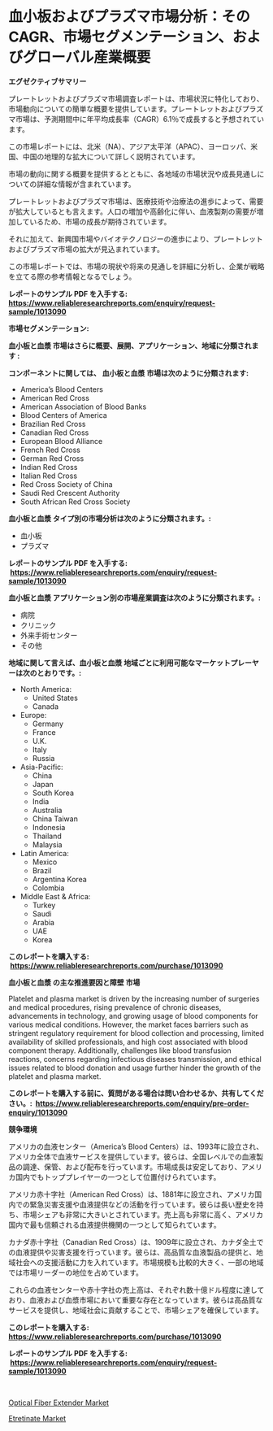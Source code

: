 <p><h1>血小板およびプラズマ市場分析：そのCAGR、市場セグメンテーション、およびグローバル産業概要</h1></p><p><strong>エグゼクティブサマリー</strong></p>
<p><p>プレートレットおよびプラズマ市場調査レポートは、市場状況に特化しており、市場動向についての簡単な概要を提供しています。プレートレットおよびプラズマ市場は、予測期間中に年平均成長率（CAGR）6.1％で成長すると予想されています。</p><p>この市場レポートには、北米（NA）、アジア太平洋（APAC）、ヨーロッパ、米国、中国の地理的な拡大について詳しく説明されています。</p><p>市場の動向に関する概要を提供するとともに、各地域の市場状況や成長見通しについての詳細な情報が含まれています。</p><p>プレートレットおよびプラズマ市場は、医療技術や治療法の進歩によって、需要が拡大しているとも言えます。人口の増加や高齢化に伴い、血液製剤の需要が増加しているため、市場の成長が期待されています。</p><p>それに加えて、新興国市場やバイオテクノロジーの進歩により、プレートレットおよびプラズマ市場の拡大が見込まれています。</p><p>この市場レポートでは、市場の現状や将来の見通しを詳細に分析し、企業が戦略を立てる際の参考情報となるでしょう。</p></p>
<p><strong>レポートのサンプル PDF を入手する: <a href="https://www.reliableresearchreports.com/enquiry/request-sample/1013090">https://www.reliableresearchreports.com/enquiry/request-sample/1013090</a></strong></p>
<p><strong>市場セグメンテーション:</strong></p>
<p><strong> 血小板と血漿 市場はさらに概要、展開、アプリケーション、地域に分類されます :</strong></p>
<p><strong>コンポーネントに関しては、 血小板と血漿 市場は次のように分類されます: &nbsp;</strong></p>
<p><ul><li>America’s Blood Centers</li><li>American Red Cross</li><li>American Association of Blood Banks</li><li>Blood Centers of America</li><li>Brazilian Red Cross</li><li>Canadian Red Cross</li><li>European Blood Alliance</li><li>French Red Cross</li><li>German Red Cross</li><li>Indian Red Cross</li><li>Italian Red Cross</li><li>Red Cross Society of China</li><li>Saudi Red Crescent Authority</li><li>South African Red Cross Society</li></ul></p>
<p><strong> 血小板と血漿 タイプ別の市場分析は次のように分類されます。:</strong></p>
<p><ul><li>血小板</li><li>プラズマ</li></ul></p>
<p><strong>レポートのサンプル PDF を入手する: &nbsp;<a href="https://www.reliableresearchreports.com/enquiry/request-sample/1013090">https://www.reliableresearchreports.com/enquiry/request-sample/1013090</a></strong></p>
<p><strong> 血小板と血漿 アプリケーション別の市場産業調査は次のように分類されます。:</strong></p>
<p><ul><li>病院</li><li>クリニック</li><li>外来手術センター</li><li>その他</li></ul></p>
<p><strong>地域に関して言えば、血小板と血漿 地域ごとに利用可能なマーケットプレーヤーは次のとおりです。:</strong></p>
<p><ul>
    <li>
        North America:
        <ul>
            <li>United States</li>
            <li>Canada</li>
        </ul>
    </li>
    <li>
        Europe:
        <ul>
            <li>Germany</li>
            <li>France</li>
            <li>U.K.</li>
            <li>Italy</li>
            <li>Russia</li>
        </ul>
    </li>
    <li>
        Asia-Pacific:
        <ul>
            <li>China</li>
            <li>Japan</li>
            <li>South Korea</li>
            <li>India</li>
            <li>Australia</li>
            <li>China Taiwan</li>
            <li>Indonesia</li>
            <li>Thailand</li>
            <li>Malaysia</li>
        </ul>
    </li>
    <li>
        Latin America:
        <ul>
            <li>Mexico</li>
            <li>Brazil</li>
            <li>Argentina Korea</li>
            <li>Colombia</li>
        </ul>
    </li>
    <li>
        Middle East & Africa:
        <ul>
            <li>Turkey</li>
            <li>Saudi</li>
            <li>Arabia</li>
            <li>UAE</li>
            <li>Korea</li>
        </ul>
    </li>
    </ul></p>
<p><strong>このレポートを購入する: &nbsp;<a href="https://www.reliableresearchreports.com/purchase/1013090">https://www.reliableresearchreports.com/purchase/1013090</a></strong></p>
<p><strong>血小板と血漿 の主な推進要因と障壁 市場</strong></p>
<p><p>Platelet and plasma market is driven by the increasing number of surgeries and medical procedures, rising prevalence of chronic diseases, advancements in technology, and growing usage of blood components for various medical conditions. However, the market faces barriers such as stringent regulatory requirement for blood collection and processing, limited availability of skilled professionals, and high cost associated with blood component therapy. Additionally, challenges like blood transfusion reactions, concerns regarding infectious diseases transmission, and ethical issues related to blood donation and usage further hinder the growth of the platelet and plasma market.</p></p>
<p><strong>このレポートを購入する前に、質問がある場合は問い合わせるか、共有してください。:&nbsp; <a href="https://www.reliableresearchreports.com/enquiry/pre-order-enquiry/1013090">https://www.reliableresearchreports.com/enquiry/pre-order-enquiry/1013090</a></strong></p>
<p><strong>競争環境</strong></p>
<p><p>アメリカの血液センター（America’s Blood Centers）は、1993年に設立され、アメリカ全体で血液サービスを提供しています。彼らは、全国レベルでの血液製品の調達、保管、および配布を行っています。市場成長は安定しており、アメリカ国内でもトッププレイヤーの一つとして位置付けられています。</p><p>アメリカ赤十字社（American Red Cross）は、1881年に設立され、アメリカ国内での緊急災害支援や血液提供などの活動を行っています。彼らは長い歴史を持ち、市場シェアも非常に大きいとされています。売上高も非常に高く、アメリカ国内で最も信頼される血液提供機関の一つとして知られています。</p><p>カナダ赤十字社（Canadian Red Cross）は、1909年に設立され、カナダ全土での血液提供や災害支援を行っています。彼らは、高品質な血液製品の提供と、地域社会への支援活動に力を入れています。市場規模も比較的大きく、一部の地域では市場リーダーの地位を占めています。</p><p>これらの血液センターや赤十字社の売上高は、それぞれ数十億ドル程度に達しており、血液および血漿市場において重要な存在となっています。彼らは高品質なサービスを提供し、地域社会に貢献することで、市場シェアを確保しています。</p></p>
<p><strong>このレポートを購入する: &nbsp; <a href="https://www.reliableresearchreports.com/purchase/1013090">https://www.reliableresearchreports.com/purchase/1013090</a></strong></p>
<p><strong>レポートのサンプル PDF を入手する: &nbsp;<a href="https://www.reliableresearchreports.com/enquiry/request-sample/1013090">https://www.reliableresearchreports.com/enquiry/request-sample/1013090</a></strong><strong></strong></p>
<p>&nbsp;</p>
<p><p><a href="https://github.com/kathiaseamanalvaradovlprc2h/Market-Research-Report-List-1/blob/main/optical-fiber-extender-market.md">Optical Fiber Extender Market</a></p><p><a href="https://zircon-bluebell-299.notion.site/Etretinate-Market-Size-and-Growth-Market-Segmentation-Regional-and-Country-Breakdowns-and-Market--df99b69b21b44da6a8c76e19d0e79209">Etretinate Market</a></p></p>